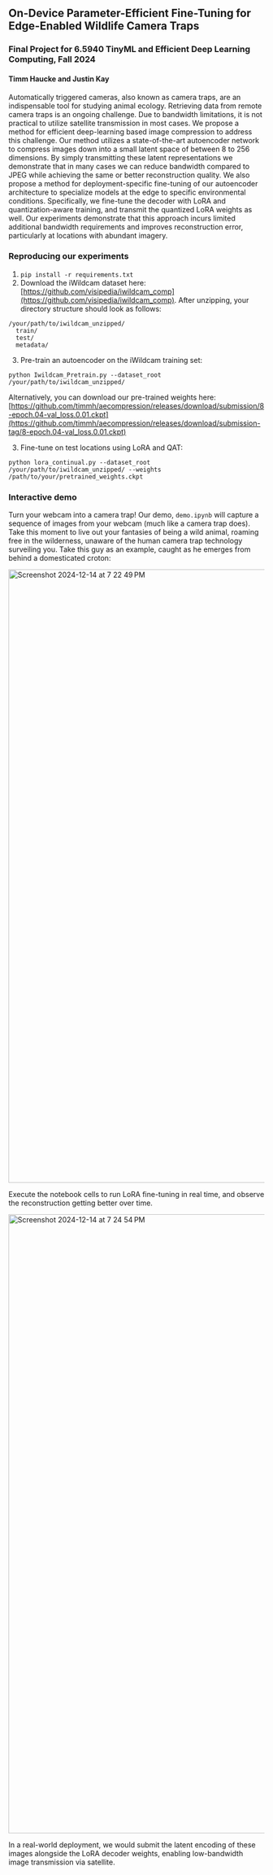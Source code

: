 ## On-Device Parameter-Efficient Fine-Tuning for Edge-Enabled Wildlife Camera Traps
### Final Project for 6.5940 TinyML and Efficient Deep Learning Computing, Fall 2024
#### Timm Haucke and Justin Kay

Automatically triggered cameras, also known as camera traps, are an indispensable tool for studying animal ecology. 
Retrieving data from remote camera traps is an ongoing challenge. Due to bandwidth limitations, it is not practical to utilize satellite transmission in most cases. 
We propose a method for efficient deep-learning based image compression to address this challenge. Our method utilizes a state-of-the-art autoencoder network to compress 
images down into a small latent space of between 8 to 256 dimensions. By simply transmitting these latent representations we demonstrate that in many cases we can reduce 
bandwidth compared to JPEG while achieving the same or better reconstruction quality. We also propose a method for deployment-specific fine-tuning of our autoencoder 
architecture to specialize models at the edge to specific environmental conditions. Specifically, we fine-tune the decoder with LoRA and quantization-aware training, 
and transmit the quantized LoRA weights as well. Our experiments demonstrate that this approach incurs limited additional bandwidth requirements and improves reconstruction error, 
particularly at locations with abundant imagery.

### Reproducing our experiments

1. `pip install -r requirements.txt`
2.  Download the iWildcam dataset here: [https://github.com/visipedia/iwildcam_comp](https://github.com/visipedia/iwildcam_comp). After unzipping, your directory structure should look as follows:

```
/your/path/to/iwildcam_unzipped/
  train/
  test/
  metadata/
```

3. Pre-train an autoencoder on the iWildcam training set:

```
python Iwildcam_Pretrain.py --dataset_root /your/path/to/iwildcam_unzipped/
```

Alternatively, you can download our pre-trained weights here: [https://github.com/timmh/aecompression/releases/download/submission/8-epoch.04-val_loss.0.01.ckpt](https://github.com/timmh/aecompression/releases/download/submission-tag/8-epoch.04-val_loss.0.01.ckpt)


3. Fine-tune on test locations using LoRA and QAT:

```
python lora_continual.py --dataset_root /your/path/to/iwildcam_unzipped/ --weights /path/to/your/pretrained_weights.ckpt
```

### Interactive demo

Turn your webcam into a camera trap! Our demo, `demo.ipynb` will capture a sequence of images from your webcam (much like a camera trap does). Take this moment to live out your fantasies of being a wild animal, roaming free in the wilderness, unaware of the human camera trap technology surveiling you. Take this guy as an example, caught as he emerges from behind a domesticated croton:

<img width="1206" alt="Screenshot 2024-12-14 at 7 22 49 PM" src="https://github.com/user-attachments/assets/e92ca293-d84f-4817-9e7a-e1ff9ab783da" />


Execute the notebook cells to run LoRA fine-tuning in real time, and observe the reconstruction getting better over time. 

<img width="1217" alt="Screenshot 2024-12-14 at 7 24 54 PM" src="https://github.com/user-attachments/assets/cedba39a-2709-424f-b7c3-9f8ae0d3280d" />


In a real-world deployment, we would submit the latent encoding of these images alongside the LoRA decoder weights, enabling low-bandwidth image transmission via satellite.

